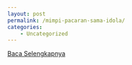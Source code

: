 ```yaml
---
layout: post
permalink: /mimpi-pacaran-sama-idola/
categories:
    - Uncategorized
---
```


[Baca Selengkapnya](/08)
